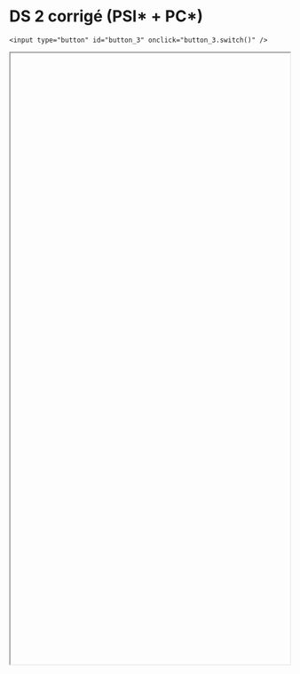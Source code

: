 # DS 2 corrigé (PSI* + PC*)

<script>
    $(function() {
        document.getElementById("main-content").style.maxWidth = "90%";
        button_3 = button_cor(
            'https://raw.githubusercontent.com/fortierq/cours/main/ds_apprentissage/ds_apprentissage.pdf',
            '3',
            'button_3'
        );
    });
</script>

```{margin}
<input type="button" id="button_3" onclick="button_3.switch()" />
```

<iframe id="3" height=1100 width=100% allowfullscreen></iframe>
